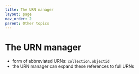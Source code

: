 ```yaml
---
title: The URN manager
layout: page
nav_order: 2
parent: Other topics
---
```



# The URN manager


- form of abbreviated URNs:  `collection.objectid`
- the URN manager can expand these references to full URNs
